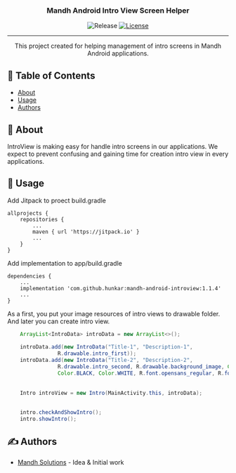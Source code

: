 <h3 align="center">Mandh Android Intro View Screen Helper</h3>

<div align="center">

![Release](https://jitpack.io/v/hunkar/mandh-android-introview.svg)
[![License](https://img.shields.io/badge/license-MIT-blue.svg)](/LICENSE)

</div>

---

<p align="center"> This project created for helping management of intro screens in Mandh Android applications.
    <br> 
</p>

## 📝 Table of Contents

- [About](#about)
- [Usage](#usage)
- [Authors](#authors)

## 🧐 About <a name = "about"></a>

IntroView is making easy for handle intro screens in our applications. We expect to prevent confusing and gaining time for creation intro view in every applications.

## 🎈 Usage <a name="usage"></a>

Add Jitpack to proect build.gradle
```
allprojects {
    repositories {
        ...
        maven { url 'https://jitpack.io' }
        ...
    }
}
```

Add implementation to app/build.gradle
```
dependencies {
    ...
    implementation 'com.github.hunkar:mandh-android-introview:1.1.4'
    ...
}
```

As a first, you put your image resources of intro views to drawable folder. And later you can create intro view.
``` Java
    ArrayList<IntroData> introData = new ArrayList<>();                                         //Define ArrayList of IntroData. Intros will show by array order.
    
    introData.add(new IntroData("Title-1", "Description-1",                                     //Title, description, image resource
                R.drawable.intro_first));                       
    introData.add(new IntroData("Title-2", "Description-2",
                R.drawable.intro_second, R.drawable.background_image, Color.BLACK,              //Title, description, image resource, title color,
                Color.BLACK, Color.WHITE, R.font.opensans_regular, R.font.opensans_regular));   //description color, background color, title font, description font
                
                
    Intro introView = new Intro(MainActivity.this, introData);                                  //Create Intro
    
    
    intro.checkAndShowIntro();                                                                  //Checks if intro haven't opened before and show.
    intro.showIntro();                                                                          //Shows intro view without any condition when you call this method.
```

## ✍️ Authors <a name = "authors"></a>

- [Mandh Solutions](http://www.mandhsolutions.com/) - Idea & Initial work
